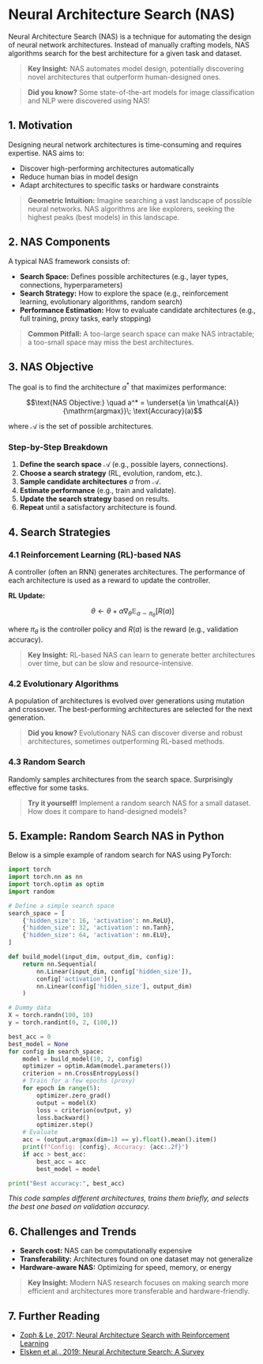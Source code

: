 # Neural Architecture Search (NAS)

Neural Architecture Search (NAS) is a technique for automating the design of neural network architectures. Instead of manually crafting models, NAS algorithms search for the best architecture for a given task and dataset.

> **Key Insight:** NAS automates model design, potentially discovering novel architectures that outperform human-designed ones.

> **Did you know?** Some state-of-the-art models for image classification and NLP were discovered using NAS!

## 1. Motivation

Designing neural network architectures is time-consuming and requires expertise. NAS aims to:
- Discover high-performing architectures automatically
- Reduce human bias in model design
- Adapt architectures to specific tasks or hardware constraints

> **Geometric Intuition:** Imagine searching a vast landscape of possible neural networks. NAS algorithms are like explorers, seeking the highest peaks (best models) in this landscape.

## 2. NAS Components

A typical NAS framework consists of:
- **Search Space:** Defines possible architectures (e.g., layer types, connections, hyperparameters)
- **Search Strategy:** How to explore the space (e.g., reinforcement learning, evolutionary algorithms, random search)
- **Performance Estimation:** How to evaluate candidate architectures (e.g., full training, proxy tasks, early stopping)

> **Common Pitfall:** A too-large search space can make NAS intractable; a too-small space may miss the best architectures.

## 3. NAS Objective

The goal is to find the architecture $`a^*`$ that maximizes performance:
```math
\text{NAS Objective:} \quad a^* = \underset{a \in \mathcal{A}}{\mathrm{argmax}}\; \text{Accuracy}(a)
```
where $`\mathcal{A}`$ is the set of possible architectures.

### Step-by-Step Breakdown
1. **Define the search space** $`\mathcal{A}`$ (e.g., possible layers, connections).
2. **Choose a search strategy** (RL, evolution, random, etc.).
3. **Sample candidate architectures** $`a`$ from $`\mathcal{A}`$.
4. **Estimate performance** (e.g., train and validate).
5. **Update the search strategy** based on results.
6. **Repeat** until a satisfactory architecture is found.

## 4. Search Strategies

### 4.1 Reinforcement Learning (RL)-based NAS
A controller (often an RNN) generates architectures. The performance of each architecture is used as a reward to update the controller.

**RL Update:**
```math
\theta \leftarrow \theta + \alpha \nabla_\theta \mathbb{E}_{a \sim \pi_\theta}[R(a)]
```
where $`\pi_\theta`$ is the controller policy and $`R(a)`$ is the reward (e.g., validation accuracy).

> **Key Insight:** RL-based NAS can learn to generate better architectures over time, but can be slow and resource-intensive.

### 4.2 Evolutionary Algorithms
A population of architectures is evolved over generations using mutation and crossover. The best-performing architectures are selected for the next generation.

> **Did you know?** Evolutionary NAS can discover diverse and robust architectures, sometimes outperforming RL-based methods.

### 4.3 Random Search
Randomly samples architectures from the search space. Surprisingly effective for some tasks.

> **Try it yourself!** Implement a random search NAS for a small dataset. How does it compare to hand-designed models?

## 5. Example: Random Search NAS in Python

Below is a simple example of random search for NAS using PyTorch:

```python
import torch
import torch.nn as nn
import torch.optim as optim
import random

# Define a simple search space
search_space = [
    {'hidden_size': 16, 'activation': nn.ReLU},
    {'hidden_size': 32, 'activation': nn.Tanh},
    {'hidden_size': 64, 'activation': nn.ELU},
]

def build_model(input_dim, output_dim, config):
    return nn.Sequential(
        nn.Linear(input_dim, config['hidden_size']),
        config['activation'](),
        nn.Linear(config['hidden_size'], output_dim)
    )

# Dummy data
X = torch.randn(100, 10)
y = torch.randint(0, 2, (100,))

best_acc = 0
best_model = None
for config in search_space:
    model = build_model(10, 2, config)
    optimizer = optim.Adam(model.parameters())
    criterion = nn.CrossEntropyLoss()
    # Train for a few epochs (proxy)
    for epoch in range(5):
        optimizer.zero_grad()
        output = model(X)
        loss = criterion(output, y)
        loss.backward()
        optimizer.step()
    # Evaluate
    acc = (output.argmax(dim=1) == y).float().mean().item()
    print(f"Config: {config}, Accuracy: {acc:.2f}")
    if acc > best_acc:
        best_acc = acc
        best_model = model

print("Best accuracy:", best_acc)
```
*This code samples different architectures, trains them briefly, and selects the best one based on validation accuracy.*

## 6. Challenges and Trends
- **Search cost:** NAS can be computationally expensive
- **Transferability:** Architectures found on one dataset may not generalize
- **Hardware-aware NAS:** Optimizing for speed, memory, or energy

> **Key Insight:** Modern NAS research focuses on making search more efficient and architectures more transferable and hardware-friendly.

## 7. Further Reading
- [Zoph & Le, 2017: Neural Architecture Search with Reinforcement Learning](https://arxiv.org/abs/1611.01578)
- [Elsken et al., 2019: Neural Architecture Search: A Survey](https://arxiv.org/abs/1808.05377) 